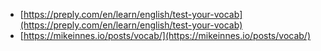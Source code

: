 - [https://preply.com/en/learn/english/test-your-vocab](https://preply.com/en/learn/english/test-your-vocab)
- [https://mikeinnes.io/posts/vocab/](https://mikeinnes.io/posts/vocab/)

  





